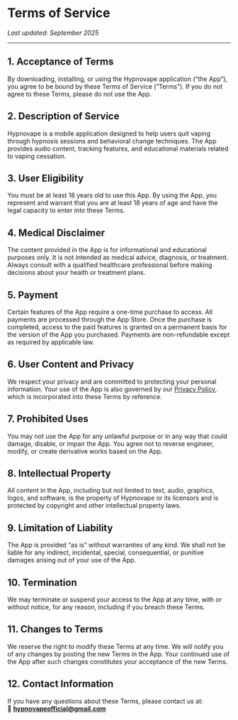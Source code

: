 # Terms of Service

_Last updated: September 2025_

---

## 1. Acceptance of Terms
By downloading, installing, or using the Hypnovape application (“the App”), you agree to be bound by these Terms of Service (“Terms”). If you do not agree to these Terms, please do not use the App.

## 2. Description of Service
Hypnovape is a mobile application designed to help users quit vaping through hypnosis sessions and behavioral change techniques. The App provides audio content, tracking features, and educational materials related to vaping cessation.

## 3. User Eligibility
You must be at least 18 years old to use this App. By using the App, you represent and warrant that you are at least 18 years of age and have the legal capacity to enter into these Terms.

## 4. Medical Disclaimer
The content provided in the App is for informational and educational purposes only. It is not intended as medical advice, diagnosis, or treatment. Always consult with a qualified healthcare professional before making decisions about your health or treatment plans.

## 5. Payment
Certain features of the App require a one-time purchase to access. All payments are processed through the App Store. Once the purchase is completed, access to the paid features is granted on a permanent basis for the version of the App you purchased. Payments are non-refundable except as required by applicable law.

## 6. User Content and Privacy
We respect your privacy and are committed to protecting your personal information. Your use of the App is also governed by our [Privacy Policy](./privacy-policy.md), which is incorporated into these Terms by reference.

## 7. Prohibited Uses
You may not use the App for any unlawful purpose or in any way that could damage, disable, or impair the App. You agree not to reverse engineer, modify, or create derivative works based on the App.

## 8. Intellectual Property
All content in the App, including but not limited to text, audio, graphics, logos, and software, is the property of Hypnovape or its licensors and is protected by copyright and other intellectual property laws.

## 9. Limitation of Liability
The App is provided “as is” without warranties of any kind. We shall not be liable for any indirect, incidental, special, consequential, or punitive damages arising out of your use of the App.

## 10. Termination
We may terminate or suspend your access to the App at any time, with or without notice, for any reason, including if you breach these Terms.

## 11. Changes to Terms
We reserve the right to modify these Terms at any time. We will notify you of any changes by posting the new Terms in the App. Your continued use of the App after such changes constitutes your acceptance of the new Terms.

## 12. Contact Information
If you have any questions about these Terms, please contact us at:  
📧 **hypnovapeofficial@gmail.com**
